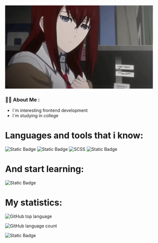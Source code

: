 ![Header](https://github.com/niktos12/niktos12/blob/main/giphy.webp)

### :man_technologist: About Me :

- I`m interesting frontend development
- I`m studying in college
# Languages and tools that i know:

  ![Static Badge](https://img.shields.io/badge/HTML5-E34F26?style=flat-square&logo=HTML5&logoColor=white)
  ![Static Badge](https://img.shields.io/badge/CSS3-1572B6?style=for-the-badge&logo=css3&logoColor=white)
  ![SCSS](https://img.shields.io/badge/_-SCSS-C6538C.svg?style=for-the-badge)
  ![Static Badge](https://shields.io/badge/JavaScript-F7DF1E?logo=JavaScript&logoColor=000&style=flat-square)
# And start learning:
![Static Badge](https://shields.io/badge/react-black?logo=react&style=for-the-badge)

# My statistics:
![GitHub top language](https://img.shields.io/github/languages/top/niktos12/niktos12)

![GitHub language count](https://img.shields.io/github/languages/count/niktos12/niktos12)

![Static Badge](https://www.codewars.com/users/niktos12/badges/large)

